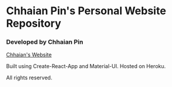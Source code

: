 # Chhaian Pin's Personal Website Repository
### Developed by Chhaian Pin
[Chhaian's Website](http://chhaianpin.herokuapp.com)

Built using Create-React-App and Material-UI. Hosted on Heroku.

All rights reserved.
